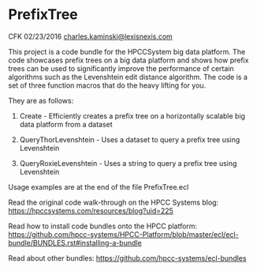 # PrefixTree
CFK 02/23/2016 charles.kaminski@lexisnexis.com

This project is a code bundle for the HPCCSystem big data platform.  The code showcases prefix trees on a big data platform and shows how prefix trees can be used to significantly improve the performance of certain algorithms such as the Levenshtein edit distance algorithm.  The code is a set of three function macros that do the heavy lifting for you.

They are as follows:  
1. Create - Efficiently creates a prefix tree on a horizontally scalable big data platform from a dataset

2. QueryThorLevenshtein - Uses a dataset to query a prefix tree using Levenshtein

3. QueryRoxieLevenshtein - Uses a string to query a prefix tree using Levenshtein

Usage examples are at the end of the file PrefixTree.ecl

Read the original code walk-through on the HPCC Systems blog:
https://hpccsystems.com/resources/blog?uid=225 

Read how to install code bundles onto the HPCC platform:
https://github.com/hpcc-systems/HPCC-Platform/blob/master/ecl/ecl-bundle/BUNDLES.rst#installing-a-bundle

Read about other bundles:
https://github.com/hpcc-systems/ecl-bundles
